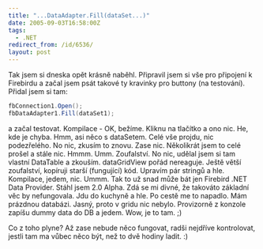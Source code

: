 ```yaml
---
title: "...DataAdapter.Fill(dataSet...)"
date: 2005-09-03T16:58:00Z
tags:
  - .NET
redirect_from: /id/6536/
layout: post
---
```

Tak jsem si dneska opět krásně naběhl. Připravil jsem si vše pro připojení k Firebirdu a začal jsem psát takové ty kravinky pro buttony (na testování). Přidal jsem si tam:

```csharp
fbConnection1.Open();
fbDataAdapter1.Fill(dataSet1);
```

a začal testovat. Kompilace - OK, bežíme. Kliknu na tlačítko a ono nic. He, kde je chyba. Hmm, asi něco s dataSetem. Celé vše projdu, nic podezřelého. No nic, zkusím to znovu. Zase nic. Několikrát jsem to celé prošel a stále nic. Hmmm. Umm. Zoufalství. No nic, udělal jsem si tam vlastní DataTable a zkouším. dataGridView pořád nereaguje. Ještě větší zoufalství, kopíruji starší (fungující) kód. Upravím pár stringů a hle. Kompilace, jedem, nic. Ummm. Tak to už snad může bát jen Firebird .NET Data Provider. Stáhl jsem 2.0 Alpha. Zdá se mi divné, že takováto základní věc by nefungovala. Jdu do kuchyně a hle. Po cestě me to napadlo. Mám prázdnou databázi. Jasný, proto v gridu nic nebylo. Provizorně z konzole zapíšu dummy data do DB a jedem. Wow, je to tam. ;)

Co z toho plyne? Až zase nebude něco fungovat, radši nejdříve kontrolovat, jestli tam ma vůbec něco být, než to dvě hodiny ladit. :)